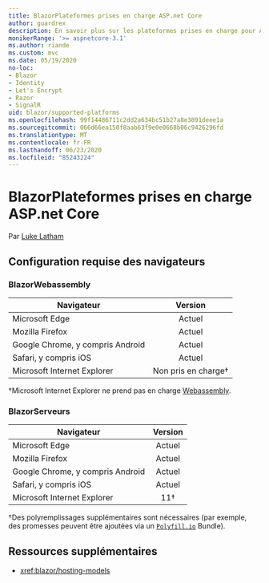 ```yaml
---
title: BlazorPlateformes prises en charge ASP.net Core
author: guardrex
description: En savoir plus sur les plateformes prises en charge pour ASP.NET Core Blazor .
monikerRange: '>= aspnetcore-3.1'
ms.author: riande
ms.custom: mvc
ms.date: 05/19/2020
no-loc:
- Blazor
- Identity
- Let's Encrypt
- Razor
- SignalR
uid: blazor/supported-platforms
ms.openlocfilehash: 99f14486711c2dd2a634bc51b27a8e3891deee1a
ms.sourcegitcommit: 066d66ea150f8aab63f9e0e0668b06c9426296fd
ms.translationtype: MT
ms.contentlocale: fr-FR
ms.lasthandoff: 06/23/2020
ms.locfileid: "85243224"
---
```

# <a name="aspnet-core-blazor-supported-platforms"></a>BlazorPlateformes prises en charge ASP.net Core

Par [Luke Latham](https://github.com/guardrex)

## <a name="browser-requirements"></a>Configuration requise des navigateurs

### <a name="blazor-webassembly"></a>BlazorWebassembly

| Navigateur                          | Version               |
| -------------------------------- | :-------------------: |
| Microsoft Edge                   | Actuel               |
| Mozilla Firefox                  | Actuel               |
| Google Chrome, y compris Android | Actuel               |
| Safari, y compris iOS            | Actuel               |
| Microsoft Internet Explorer      | Non pris en charge&dagger; |

&dagger;Microsoft Internet Explorer ne prend pas en charge [Webassembly](https://webassembly.org).

### <a name="blazor-server"></a>BlazorServeurs

| Navigateur                          | Version    |
| -------------------------------- | :--------: |
| Microsoft Edge                   | Actuel    |
| Mozilla Firefox                  | Actuel    |
| Google Chrome, y compris Android | Actuel    |
| Safari, y compris iOS            | Actuel    |
| Microsoft Internet Explorer      | 11&dagger; |

&dagger;Des polyremplissages supplémentaires sont nécessaires (par exemple, des promesses peuvent être ajoutées via un [`Polyfill.io`](https://polyfill.io/v3/) Bundle).

## <a name="additional-resources"></a>Ressources supplémentaires

* <xref:blazor/hosting-models>
